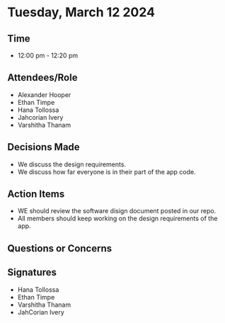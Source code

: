 # Tuesday, March 12 2024
## Time
- 12:00 pm - 12:20 pm
## Attendees/Role
- Alexander Hooper
- Ethan Timpe
- Hana Tollossa
- Jahcorian Ivery
- Varshitha Thanam
## Decisions Made
- We discuss the design requirements.
- We discuss how far everyone is in their part of the app code.
## Action Items
- WE should review the software disign document posted in our repo.
- All members should keep working on the design requirements of the app.
## Questions or Concerns

## Signatures  
- Hana Tollossa
- Ethan Timpe
- Varshitha Thanam
- JahCorian Ivery

